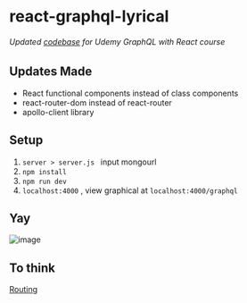# react-graphql-lyrical
###### Updated [codebase](https://github.com/StephenGrider/GraphQLCasts/tree/master/Lyrical-GraphQL) for Udemy GraphQL with React course

## Updates Made
* React functional components instead of class components
* react-router-dom instead of react-router
* apollo-client library

## Setup
1. `server > server.js ` input mongourl
2. `npm install`
3. `npm run dev`
4. `localhost:4000` , view graphical at `localhost:4000/graphql`

## Yay

![image](https://user-images.githubusercontent.com/60507245/166095596-3e0ad00a-d874-4a91-a4c9-898c29898fb8.png)

## To think
[Routing](https://stackoverflow.com/questions/27928372/react-router-urls-dont-work-when-refreshing-or-writing-manually)
